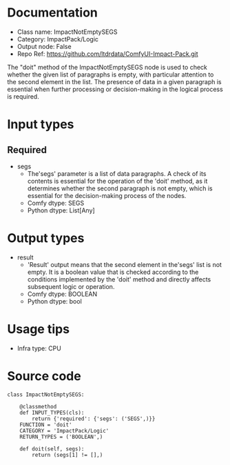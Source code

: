# Documentation
- Class name: ImpactNotEmptySEGS
- Category: ImpactPack/Logic
- Output node: False
- Repo Ref: https://github.com/ltdrdata/ComfyUI-Impact-Pack.git

The "doit" method of the ImpactNotEmptySEGS node is used to check whether the given list of paragraphs is empty, with particular attention to the second element in the list. The presence of data in a given paragraph is essential when further processing or decision-making in the logical process is required.

# Input types
## Required
- segs
    - The'segs' parameter is a list of data paragraphs. A check of its contents is essential for the operation of the 'doit' method, as it determines whether the second paragraph is not empty, which is essential for the decision-making process of the nodes.
    - Comfy dtype: SEGS
    - Python dtype: List[Any]

# Output types
- result
    - 'Result' output means that the second element in the'segs' list is not empty. It is a boolean value that is checked according to the conditions implemented by the 'doit' method and directly affects subsequent logic or operation.
    - Comfy dtype: BOOLEAN
    - Python dtype: bool

# Usage tips
- Infra type: CPU

# Source code
```
class ImpactNotEmptySEGS:

    @classmethod
    def INPUT_TYPES(cls):
        return {'required': {'segs': ('SEGS',)}}
    FUNCTION = 'doit'
    CATEGORY = 'ImpactPack/Logic'
    RETURN_TYPES = ('BOOLEAN',)

    def doit(self, segs):
        return (segs[1] != [],)
```